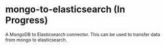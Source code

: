 # mongo-to-elasticsearch (In Progress)
A MongoDB to Elasticsearch connector. This can be used to transfer data from mongo to elasticsearch.
